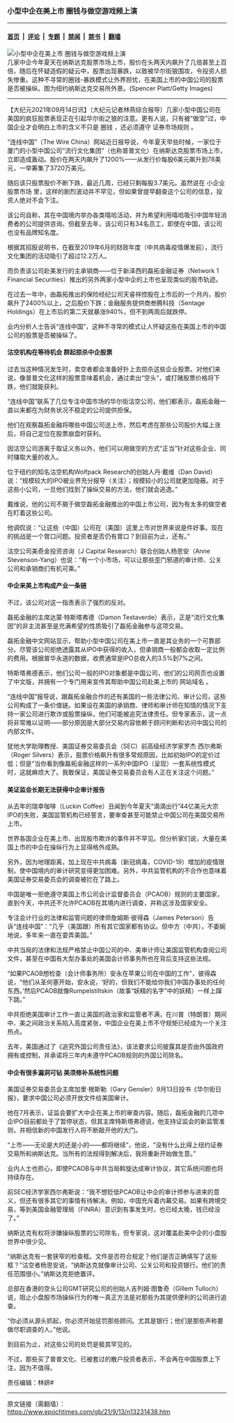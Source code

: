 ### 小型中企在美上市 圈钱与做空游戏频上演

---

#### [首页](../../../..?n13231438) &nbsp;|&nbsp; [评论](../../../../../epoch-comment?n13231438) &nbsp;|&nbsp; [专题](../../../../../epoch-special?n13231438) &nbsp;|&nbsp; [禁闻](../../../../../epoch-news?n13231438) &nbsp;|&nbsp; [禁书](../../../../../books?n13231438) &nbsp;|&nbsp; [翻墙](https://github.com/gfw-breaker/nogfw/blob/master/README.md?n13231438)


<div><img alt="小型中企在美上市 圈钱与做空游戏频上演" class="attachment-djy_600_400 size-djy_600_400 wp-post-image" src="https://i.epochtimes.com/assets/uploads/2015/04/1405051335342270-600x400.jpg"/>
<div class="caption">
 几家中企今年夏天在纳斯达克股票市场上市，股价在头两天内飙升了几倍甚至上百倍，随后在怀疑造假的疑云中，股票出现暴跌，以致被华尔街狼围攻，令投资人损失惨重。这种不寻常的圈钱-暴跌模式让外界担忧，在美国上市的中国公司的股票是否被操纵。图为纽约纳斯达克交易所外景。(Spencer Platt/Getty Images)
</div></div><hr/><div class="post_content" id="artbody" itemprop="articleBody">
 <!-- article content begin -->
 <p>
  【大纪元2021年09月14日讯】（大纪元记者林燕综合报导）几家小型中国公司在美国的疯狂股票表现正在引起华尔街之狼的注意。更有人说，只有被“做空”过，中国企业才会明白上市的含义不只是
  <ok href="https://www.epochtimes.com/gb/tag/%E5%9C%88%E9%92%B1.html">
   圈钱
  </ok>
  ，还必须遵守
  <ok href="https://www.epochtimes.com/gb/tag/%E8%AF%81%E5%88%B8%E5%B8%82%E5%9C%BA%E8%A7%84%E5%88%99.html">
   证券市场规则
  </ok>
  。
 </p>
 <p>
  “连线中国”（The Wire China）网站近日报导说，今年夏天早些时候，一家位于厦门的小型中国公司“流行文化集团”（也称普普文化）在纳斯达克股票市场上市，立即造成轰动。股价在两天内飙升了1200%——从发行价每股6美元飙升到78美元，一举筹集了3720万美元。
 </p>
 <p>
  随后该只股票股价不断下跌，最近几周，已经只剩每股3.7美元。虽然说在
  <ok href="https://www.epochtimes.com/gb/tag/%E5%B0%8F%E4%BC%81%E4%B8%9A%E8%82%A1%E7%A5%A8%E5%B8%82%E5%9C%BA.html">
   小企业股票市场
  </ok>
  里，这样的剧烈波动并不罕见，但如果曾提早翻查这个公司的信息，投资人绝对不会下注。
 </p>
 <p>
  该公司自称，其在中国境内举办各类嘻哈活动，并为希望利用嘻哈吸引中国年轻消费者的公司提供咨询。但截至去年，该公司只有34名员工，即使在中国，该公司也没有品牌知名度。
 </p>
 <p>
  根据其招股说明书，在截至2019年6月的财政年度（中共病毒疫情爆发前），流行文化集团的活动吸引了超过12.2万人。
 </p>
 <p>
  而负责该公司赴美发行的主承销商——位于新泽西的磊拓金融证券（Network 1 Financial Securities）推出的另外两家小型中企的上市也呈现类似的股市轨迹。
 </p>
 <p>
  在过去一年中，由磊拓推出的保险经纪公司天睿祥控股在上市后的一个月内，股价飙升了2400%以上，之后股价下跌；金融服务提供商叁腾科技（Sentage Holdings）在上市后的第二天就暴涨940%，但不到两周后就跌停。
 </p>
 <p>
  业内分析人士告诉“连线中国”，这种不寻常的模式让人怀疑这些在美国上市的中国公司的股票是否被操纵了。
 </p>
 <h4>
  沽空机构在等待机会 群起掠杀中企股票
 </h4>
 <p>
  过去当这种情况发生时，卖空者都会准备好扑上去掠杀这些企业股票。对他们来说，像普普文化这样的股票意味着机会，通过卖出“空头”，或打赌股票价格将下跌，他们就能获利。
 </p>
 <p>
  “连线中国”联系了几位专注中国市场的华尔街沽空公司，他们都表示，磊拓金融一直以来都在为财务状况不稳定的公司提供担保。
 </p>
 <p>
  他们在观察磊拓金融将哪些中国公司送上市，然后考虑在那些公司股价大幅上涨后，将自己定位在股票崩盘时获利。
 </p>
 <p>
  因沽空公司游离于取证义务以外，他们可以用做空的方式“正当”针对这些企业、同时赚取大量的收入。
 </p>
 <p>
  位于纽约的知名沽空机构Wolfpack Research的创始人丹‧戴维（Dan David）说：“规模较大的IPO被业界充分报导（关注）；规模较小的公司就更加隐蔽。对于这些小公司，一旦他们找到了操纵交易的方法，他们就会逃逸。”
 </p>
 <p>
  戴维说，他的公司不屑于做空磊拓金融推出的中国上市公司，因为有太多的做空者在盯着这些公司。
 </p>
 <p>
  他调侃说：“让这些（中国）公司在（美国）这里上市对世界来说是件好事。现在的挑战是一个胃口问题。投资者是否仍有胃口？到目前为止，还有。”
 </p>
 <p>
  沽空公司美奇金投资咨询（J Capital Research）联合创始人杨思安（Anne Stevenson-Yang）也说：“有一个小市场，可以让那些歪门邪道的审计师、公关公司和承销商们有机可乘。”
 </p>
 <h4>
  中企来美上市构成产业一条链
 </h4>
 <p>
  不过，该公司对这一指责表示了强烈的反对。
 </p>
 <p>
  磊拓金融的主席达蒙‧特斯塔弗德（Damon Testaverde）表示，正是“流行文化集团”的非主流甚至是充满希望的性质吸引了磊拓金融参与这项交易。
 </p>
 <p>
  磊拓金融中文网站显示，帮助小型中国公司在美上市一直是其业务的一个可靠部分。尽管该公司拒绝透露其从IPO中获得的收入，但承销商一般都会收取一定比例的费用。根据普华永道的数据，收费通常是IPO总收入的3.5%到7%之间。
 </p>
 <p>
  特斯塔弗德表示，他们公司一般的IPO对象都是中国公司，他们的公司网页也设置了中文版，并拥有一个专门用来宣传其帮助中国公司赴美上市的
  <ok href="http://www.publicchinesecompanies.com">
   网站域名
  </ok>
  。
 </p>
 <p>
  “连线中国”报导说，跟磊拓金融合作的还有美国的一些法律公司、审计公司，这些公司构成了一条价值链。如果设在美国的承销商、律师和审计师在知情的情况下支持一家公司进行欺诈或股票操纵，他们可能被追究法律责任。但专家表示，这一点将非常难以证明——部分原因是大部分交易内容依赖于顾问判断和访问中国公司的内部文件。
 </p>
 <p>
  犹他大学助理教授、美国证券交易委员会（SEC）前高级经济学家罗杰‧西尔弗斯（Roger Silvers）表示，股票价格飙升有很多常规原因，比如初始IPO的定价过低；但是“当你看到像磊拓金融这样的一系列中国IPO（呈现）一套系统性模式时，这就麻烦大了。我敢保证，美国证券交易委员会有人正在关注这个问题。”
 </p>
 <h4>
  美证监会长期无法获得中企审计报告
 </h4>
 <p>
  从去年的瑞幸咖啡（Luckin Coffee）丑闻到今年夏天“滴滴出行”44亿美元大宗IPO的失败，美国监管机构已经誓言，要审查甚至可能禁止中国公司在美国交易所上市。
 </p>
 <p>
  世界各国企业在美上市、出现股市欺诈的事件并不罕见。但分析家们说，大量在美国上市的中企在操纵行为上显得格外成熟。
 </p>
 <p>
  另外，因为地理距离，加上现在中共病毒（新冠病毒，COVID-19）增加的疫情限制，使中国境内的审计研究变得更加困难。另外，中共监管机构的不合作也意味着美国证券交易委员会的调查被拦在了路上。
 </p>
 <p>
  中国是唯一拒绝遵守美国上市公司会计监督委员会（PCAOB）规则的主要国家，直到今天，中共还不允许PCAOB在其境内进行调查，并称这涉及国家安全。
 </p>
 <p>
  专注会计行业的法律和监管问题的律师詹姆斯‧彼得森（James Peterson）告诉“连线中国”：“几乎（美国跟）所有其它国家都有协议。但中方（中共），不委婉地说，多年来一直在耍弄美国。”
 </p>
 <p>
  中共当局的法律和法规严格禁止中国公司的中、美审计师让美国监管机构查阅公司文件，甚至在中国有大型办事处的美国会计师事务所也在背后支持这些法规。
 </p>
 <p>
  “如果PCAOB想检查（会计师事务所）安永在苹果公司在中国的工作”，彼得森说，“他们从圣何塞开始，安永说，‘好的，但我们不能给你我们中国办事处的任何东西。’然后PCAOB就像Rumpelstiltskin（故事“妖精的名字”中的妖精）一样上蹿下跳。”
 </p>
 <p>
  中共拒绝美国审计工作一直让美国的政治家和监管者不满，在川普（特朗普）期间中、美之间政治关系陷入高度紧张，中国企业在美上市不守规矩已经成为一个关注热点。
 </p>
 <p>
  去年，美国通过了《追究外国公司责任法》，该法要求公司披露其是否由外国政府拥有或控制，并承诺将三年内未遵守PCAOB规则的外国公司除名。
 </p>
 <h4>
  中企有很多漏洞可钻 美须修补系统性问题
 </h4>
 <p>
  美国证券交易委员会主席加里‧根斯勒（Gary Gensler）9月13日投书《华尔街日报》，要求中国公司必须开放文件给美国审计。
 </p>
 <p>
  他在7月表示，证监会要扩大中企在美上市的审查内容。随后，磊拓金融的几项中企IPO目前都处于了暂停状态，但其主席特斯塔弗德说，他支持证监会的新监管准则，并相信新的中国发行人将不断敲开他的大门。
 </p>
 <p>
  “上市——无论是大的还是小的——都将继续”，他说，“没有什么比得上纽约证券交易所和纳斯达克。当所有的法规得到解决后，我将重新开始做生意。”
 </p>
 <p>
  业内人士也担心，即使PCAOB与中共当局斡旋达成审计协议，其它系统问题也将持续存在。
 </p>
 <p>
  前SEC经济学家西尔弗斯说：“我不想贬低PCAOB让中企的审计师参与进来的意义，但还有很多其它的事情有待解决。例如，中国充斥着内幕交易。如果有跨境交易，等到美国金融管理局（FINRA）意识到有事发生时，也已经太晚，钱已经没了。”
 </p>
 <p>
  纳斯达克有权将涉嫌操纵股票的公司除名，但专家说，这对覆盖赴美中企的小盘股世界中很少见。
 </p>
 <p>
  “纳斯达克有一套狭窄的检查框。文件是否符合规定？他们是否正确填写了这些框？”沽空者杨思安说，“纳斯达克就像审计公司、公关公司和投资银行。他们的责任范围很小。”纳斯达克拒绝置评。
 </p>
 <p>
  总部在香港的空头公司GMT研究公司的创始人吉列姆‧图鲁奇（Gillem Tulloch）说，阻止小盘股市场操纵行为的唯一真正方法是对那些为其提供便利的公司进行追查。
 </p>
 <p>
  “你必须从源头抓起，你必须开始惩罚那些顾问。尤其是银行；他们是那些声称要做尽职调查的人。”他说。
 </p>
 <p>
  到目前为止，对这些公司的处罚是极其罕见的。
 </p>
 <p>
  不过，那些买了普普文化、已被套过的散户投资者表示，不会再在中国股票上下注，因为不值得。
 </p>
 <p>
  责任编辑：林妍#
 </p>
 <!-- article content end -->
 <div id="below_article_ad">
 </div>
</div>


---

原文链接（需翻墙）：https://www.epochtimes.com/gb/21/9/13/n13231438.htm